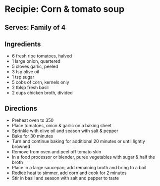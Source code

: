 # Recipie: Corn & tomato soup

## Serves: Family of 4

## Ingredients

- 6 fresh ripe tomatoes, halved
- 1 large onion, quartered
- 5 cloves garlic, peeled
- 3 tsp olive oil
- 1 tsp sugar
- 5 cobs of corn, kernels only
- 2 tblsp fresh basil
- 2 cups chicken broth, divided

## Directions

- Preheat oven to 350
- Place tomatoes, onion & garlic on a baking sheet
- Sprinkle with olive oil and season with salt & pepper
- Bake for 30 minutes
- Turn and continue baking for additional 20 minutes or until lightly browned
- Remove from oven and peel off tomato skin
- In a food processor or blender, puree vegetables with sugar & half the broth
- Place in a large saucepan, add remaining broth and bring to a boil
- Redice heat to simmer, add corn and cook for 2 minutes
- Stir in basil and season with salt and pepper to taste
